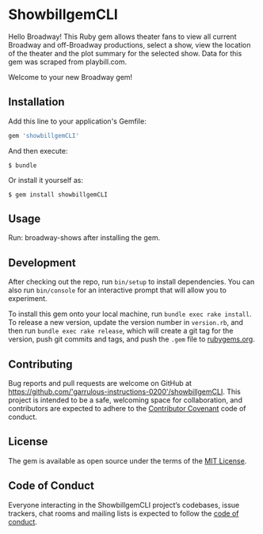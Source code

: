 # ShowbillgemCLI

Hello Broadway! This Ruby gem allows theater fans to view all current Broadway and off-Broadway productions, select a show, view the location of the theater and the plot summary for the selected show. Data for this gem was scraped from playbill.com.

Welcome to your new Broadway gem! 

## Installation

Add this line to your application's Gemfile:

```ruby
gem 'showbillgemCLI'
```

And then execute:

    $ bundle

Or install it yourself as:

    $ gem install showbillgemCLI

## Usage

Run: broadway-shows after installing the gem.

## Development

After checking out the repo, run `bin/setup` to install dependencies. You can also run `bin/console` for an interactive prompt that will allow you to experiment.

To install this gem onto your local machine, run `bundle exec rake install`. To release a new version, update the version number in `version.rb`, and then run `bundle exec rake release`, which will create a git tag for the version, push git commits and tags, and push the `.gem` file to [rubygems.org](https://rubygems.org).

## Contributing

Bug reports and pull requests are welcome on GitHub at https://github.com/'garrulous-instructions-0200'/showbillgemCLI. This project is intended to be a safe, welcoming space for collaboration, and contributors are expected to adhere to the [Contributor Covenant](http://contributor-covenant.org) code of conduct.

## License

The gem is available as open source under the terms of the [MIT License](https://opensource.org/licenses/MIT).

## Code of Conduct

Everyone interacting in the ShowbillgemCLI project’s codebases, issue trackers, chat rooms and mailing lists is expected to follow the [code of conduct](https://github.com/'garrulous-instructions-0200'/showbillgemCLI/blob/master/CODE_OF_CONDUCT.md).
